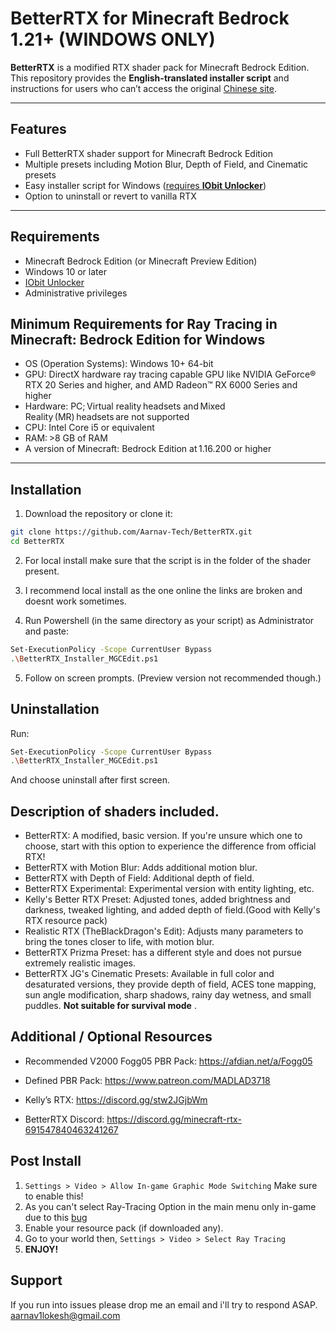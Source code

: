 # BetterRTX for Minecraft Bedrock 1.21+ (WINDOWS ONLY)

**BetterRTX** is a modified RTX shader pack for Minecraft Bedrock Edition.  
This repository provides the **English-translated installer script** and instructions for users who can’t access the original [Chinese site](https://www.minegraph.cn/be/shaderpacks/65).

---

## Features

- Full BetterRTX shader support for Minecraft Bedrock Edition
- Multiple presets including Motion Blur, Depth of Field, and Cinematic presets
- Easy installer script for Windows ([requires **IObit Unlocker**](https://www.iobit.com/en/iobit-unlocker.php))
- Option to uninstall or revert to vanilla RTX

---

## Requirements

- Minecraft Bedrock Edition (or Minecraft Preview Edition)
- Windows 10 or later
- [IObit Unlocker](https://www.iobit.com/en/iobit-unlocker.php)
- Administrative privileges

## Minimum Requirements for Ray Tracing in Minecraft: Bedrock Edition for Windows

- OS (Operation Systems): Windows 10+ 64-bit  
- GPU: DirectX hardware ray tracing capable GPU like NVIDIA GeForce® RTX 20 Series and higher, and AMD Radeon™ RX 6000 Series and higher 
- Hardware: PC; Virtual reality headsets and Mixed Reality (MR) headsets are not supported  
- CPU: Intel Core i5 or equivalent  
- RAM: >8 GB of RAM   
- A version of Minecraft: Bedrock Edition at 1.16.200 or higher 

---

## Installation

1. Download the repository or clone it:

```bash
git clone https://github.com/Aarnav-Tech/BetterRTX.git
cd BetterRTX
```
2. For local install make sure that the script is in the folder of the shader present.
   
3.  I recommend local install as the one online the links are broken and doesnt work sometimes.

4. Run Powershell (in the same directory as your script) as Administrator and paste:
```bash
Set-ExecutionPolicy -Scope CurrentUser Bypass
.\BetterRTX_Installer_MGCEdit.ps1
```
5. Follow on screen prompts. (Preview version not recommended though.)

## Uninstallation
Run:
```bash
Set-ExecutionPolicy -Scope CurrentUser Bypass
.\BetterRTX_Installer_MGCEdit.ps1
```
And choose uninstall after first screen.

## Description of shaders included.
- BetterRTX: A modified, basic version. If you're unsure which one to choose, start with this option to experience the difference from official RTX!
- BetterRTX with Motion Blur: Adds additional motion blur.
- BetterRTX with Depth of Field: Additional depth of field.
- BetterRTX Experimental: Experimental version with entity lighting, etc.
- Kelly's Better RTX Preset: Adjusted tones, added brightness and darkness, tweaked lighting, and added depth of field.(Good with Kelly's RTX resource pack)
- Realistic RTX (TheBlackDragon's Edit): Adjusts many parameters to bring the tones closer to life, with motion blur.
- BetterRTX Prizma Preset: has a different style and does not pursue extremely realistic images.
- BetterRTX JG's Cinematic Presets: Available in full color and desaturated versions, they provide depth of field, ACES tone mapping, sun angle modification, sharp shadows, rainy day wetness, and small puddles. **Not suitable for survival mode** .


## Additional / Optional Resources
- Recommended V2000 Fogg05 PBR Pack: https://afdian.net/a/Fogg05

- Defined PBR Pack: https://www.patreon.com/MADLAD3718

- Kelly’s RTX: https://discord.gg/stw2JGjbWm

- BetterRTX Discord: https://discord.gg/minecraft-rtx-691547840463241267

## Post Install
1. `Settings > Video > Allow In-game Graphic Mode Switching` Make sure to enable this!
2. As you can't select Ray-Tracing Option in the main menu only in-game due to this [bug](https://bugs.mojang.com/browse/MCPE/issues/MCPE-191513)
3. Enable your resource pack (if downloaded any).
4. Go to your world then, `Settings > Video > Select Ray Tracing`
5. **ENJOY!**

## Support
If you run into issues please drop me an email and i'll try to respond ASAP.
[aarnav1lokesh@gmail.com](mailto:aarnav1lokesh@gmail.com)
